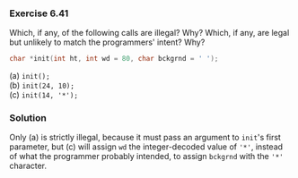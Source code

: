 ### Exercise 6.41

Which, if any, of the following calls are illegal? Why? Which, if any, are legal
but unlikely to match the programmers' intent? Why?

```cpp
char *init(int ht, int wd = 80, char bckgrnd = ' ');
```

(a) `init();`  
(b) `init(24, 10);`  
(c) `init(14, '*');`

### Solution

Only (a) is strictly illegal, because it must pass an argument to `init`'s first
parameter, but (c) will assign `wd` the integer-decoded value of `'*'`, instead
of what the programmer probably intended, to assign `bckgrnd` with the `'*'`
character.
